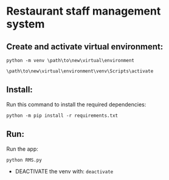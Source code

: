 # Restaurant staff management system

## Create and activate virtual environment:

`python -m venv \path\to\new\virtual\environment`

`\path\to\new\virtual\environment\venv\Scripts\activate`

## Install:

Run this command to install the required dependencies:

`python -m pip install -r requirements.txt`

## Run:

Run the app:

`python RMS.py`

* DEACTIVATE the venv with: `deactivate`
